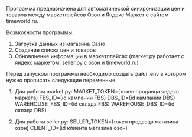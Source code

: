 Программа предназначена для автоматической синхронизации цен и товаров между маркетплейсов Озон и Яндекс Маркет с сайтом timeworld.ru.

Возможности программы:
1. Загрузка данных из магазина Casio
2. Создание списка цен и товаров
3. Обновлнение информации в маркетплейсах (market.py работает с яндекс маркетом, seller.py с озон и timeworld.ru)

Перед запуском программы необходимо создать файл .env в котором нужно прописать следующие переменные.
1. Для работы market.py:
MARKET_TOKEN=(токен продавца яндекс маркета)
FBS_ID=(id кампании FBS)
DBS_ID=(id кампании DBS)
WAREHOUSE_FBS_ID=(id склада FBS)
WAREHOUSE_DBS_ID=(id склада DBS)

2. Для работы seller.py:
SELLER_TOKEN=(токен продавца магазина озон)
CLIENT_ID=(id клиента магазина озон)